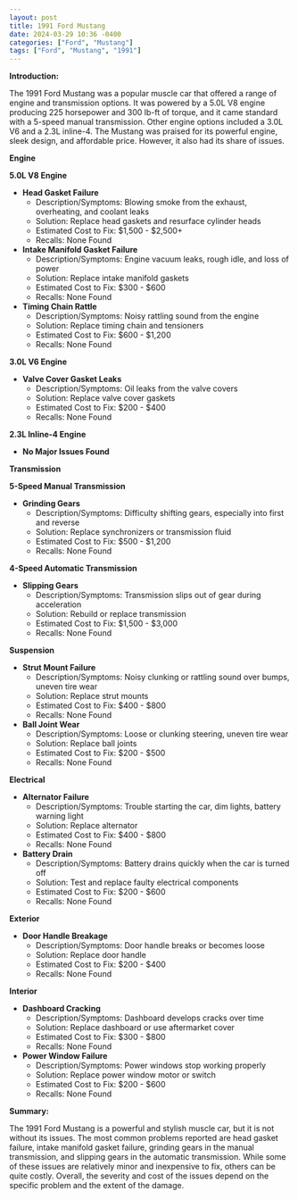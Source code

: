 ```yaml
---
layout: post
title: 1991 Ford Mustang
date: 2024-03-29 10:36 -0400
categories: ["Ford", "Mustang"]
tags: ["Ford", "Mustang", "1991"]
---
```

**Introduction:**

The 1991 Ford Mustang was a popular muscle car that offered a range of engine and transmission options. It was powered by a 5.0L V8 engine producing 225 horsepower and 300 lb-ft of torque, and it came standard with a 5-speed manual transmission. Other engine options included a 3.0L V6 and a 2.3L inline-4. The Mustang was praised for its powerful engine, sleek design, and affordable price. However, it also had its share of issues.

**Engine**

**5.0L V8 Engine**

* **Head Gasket Failure**
    * Description/Symptoms: Blowing smoke from the exhaust, overheating, and coolant leaks
    * Solution: Replace head gaskets and resurface cylinder heads
    * Estimated Cost to Fix: $1,500 - $2,500+
    * Recalls: None Found
* **Intake Manifold Gasket Failure**
    * Description/Symptoms: Engine vacuum leaks, rough idle, and loss of power
    * Solution: Replace intake manifold gaskets
    * Estimated Cost to Fix: $300 - $600
    * Recalls: None Found
* **Timing Chain Rattle**
    * Description/Symptoms: Noisy rattling sound from the engine
    * Solution: Replace timing chain and tensioners
    * Estimated Cost to Fix: $600 - $1,200
    * Recalls: None Found

**3.0L V6 Engine**

* **Valve Cover Gasket Leaks**
    * Description/Symptoms: Oil leaks from the valve covers
    * Solution: Replace valve cover gaskets
    * Estimated Cost to Fix: $200 - $400
    * Recalls: None Found

**2.3L Inline-4 Engine**

* **No Major Issues Found**

**Transmission**

**5-Speed Manual Transmission**

* **Grinding Gears**
    * Description/Symptoms: Difficulty shifting gears, especially into first and reverse
    * Solution: Replace synchronizers or transmission fluid
    * Estimated Cost to Fix: $500 - $1,200
    * Recalls: None Found

**4-Speed Automatic Transmission**

* **Slipping Gears**
    * Description/Symptoms: Transmission slips out of gear during acceleration
    * Solution: Rebuild or replace transmission
    * Estimated Cost to Fix: $1,500 - $3,000
    * Recalls: None Found

**Suspension**

* **Strut Mount Failure**
    * Description/Symptoms: Noisy clunking or rattling sound over bumps, uneven tire wear
    * Solution: Replace strut mounts
    * Estimated Cost to Fix: $400 - $800
    * Recalls: None Found
* **Ball Joint Wear**
    * Description/Symptoms: Loose or clunking steering, uneven tire wear
    * Solution: Replace ball joints
    * Estimated Cost to Fix: $200 - $500
    * Recalls: None Found

**Electrical**

* **Alternator Failure**
    * Description/Symptoms: Trouble starting the car, dim lights, battery warning light
    * Solution: Replace alternator
    * Estimated Cost to Fix: $400 - $800
    * Recalls: None Found
* **Battery Drain**
    * Description/Symptoms: Battery drains quickly when the car is turned off
    * Solution: Test and replace faulty electrical components
    * Estimated Cost to Fix: $200 - $600
    * Recalls: None Found

**Exterior**

* **Door Handle Breakage**
    * Description/Symptoms: Door handle breaks or becomes loose
    * Solution: Replace door handle
    * Estimated Cost to Fix: $200 - $400
    * Recalls: None Found

**Interior**

* **Dashboard Cracking**
    * Description/Symptoms: Dashboard develops cracks over time
    * Solution: Replace dashboard or use aftermarket cover
    * Estimated Cost to Fix: $300 - $800
    * Recalls: None Found
* **Power Window Failure**
    * Description/Symptoms: Power windows stop working properly
    * Solution: Replace power window motor or switch
    * Estimated Cost to Fix: $200 - $600
    * Recalls: None Found

**Summary:**

The 1991 Ford Mustang is a powerful and stylish muscle car, but it is not without its issues. The most common problems reported are head gasket failure, intake manifold gasket failure, grinding gears in the manual transmission, and slipping gears in the automatic transmission. While some of these issues are relatively minor and inexpensive to fix, others can be quite costly. Overall, the severity and cost of the issues depend on the specific problem and the extent of the damage.
